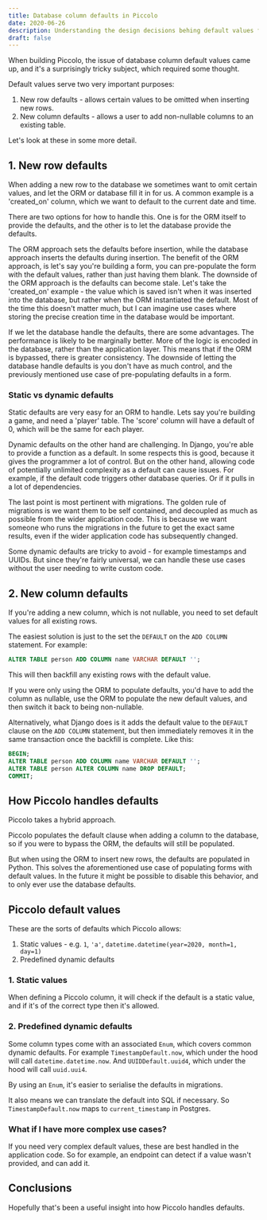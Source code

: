 ```yaml
---
title: Database column defaults in Piccolo
date: 2020-06-26
description: Understanding the design decisions behing default values for database columns in Piccolo.
draft: false
---
```


When building Piccolo, the issue of database column default values came up,
and it's a surprisingly tricky subject, which required some thought.

Default values serve two very important purposes:

 1. New row defaults - allows certain values to be omitted when inserting new rows.
 1. New column defaults - allows a user to add non-nullable columns to an existing table.

Let's look at these in some more detail.

## 1. New row defaults

When adding a new row to the database we sometimes want to omit certain
values, and let the ORM or database fill it in for us. A common example is
a 'created_on' column, which we want to default to the current date and time.

There are two options for how to handle this. One is for the ORM itself to
provide the defaults, and the other is to let the database provide the
defaults.

The ORM approach sets the defaults before insertion, while the database approach
inserts the defaults during insertion. The benefit of the ORM approach, is let's
say you're building a form, you can pre-populate the form with the default
values, rather than just having them blank. The downside of the ORM approach
is the defaults can become stale. Let's take the 'created_on' example - the
value which is saved isn't when it was inserted into the database, but rather
when the ORM instantiated the default. Most of the time this doesn't matter
much, but I can imagine use cases where storing the precise creation time in
the database would be important.

If we let the database handle the defaults, there are some advantages. The
performance is likely to be marginally better. More of the logic is encoded
in the database, rather than the application layer. This means that if the ORM
is bypassed, there is greater consistency. The downside of letting the database
handle defaults is you don't have as much control, and the previously mentioned
use case of pre-populating defaults in a form.

### Static vs dynamic defaults

Static defaults are very easy for an ORM to handle. Lets say you're building
a game, and need a 'player' table. The 'score' column will have a default of 0,
which will be the same for each player.

Dynamic defaults on the other hand are challenging. In Django, you're able to
provide a function as a default. In some respects this is good, because it
gives the programmer a lot of control. But on the other hand, allowing code
of potentially unlimited complexity as a default can cause issues. For example,
if the default code triggers other database queries. Or if it pulls in a lot of
dependencies.

The last point is most pertinent with migrations. The golden rule of migrations
is we want them to be self contained, and decoupled as much as possible from
the wider application code. This is because we want someone who runs the
migrations in the future to get the exact same results, even if the wider
application code has subsequently changed.

Some dynamic defaults are tricky to avoid - for example timestamps and UUIDs.
But since they're fairly universal, we can handle these use cases without
the user needing to write custom code.

## 2. New column defaults

If you're adding a new column, which is not nullable, you need to set default
values for all existing rows.

The easiest solution is just to the set the ``DEFAULT`` on the ``ADD COLUMN``
statement. For example:

```sql
ALTER TABLE person ADD COLUMN name VARCHAR DEFAULT '';
```

This will then backfill any existing rows with the default value.

If you were only using the ORM to populate defaults, you'd have to add the
column as nullable, use the ORM to populate the new default values, and
then switch it back to being non-nullable.

Alternatively, what Django does is it adds the default value to the ``DEFAULT``
clause on the ``ADD COLUMN`` statement, but then immediately removes it in the
same transaction once the backfill is complete. Like this:

```sql
BEGIN;
ALTER TABLE person ADD COLUMN name VARCHAR DEFAULT '';
ALTER TABLE person ALTER COLUMN name DROP DEFAULT;
COMMIT;
```

## How Piccolo handles defaults

Piccolo takes a hybrid approach.

Piccolo populates the default clause when adding a column to the database, so
if you were to bypass the ORM, the defaults will still be populated.

But when using the ORM to insert new rows, the defaults are populated in Python.
This solves the aforementioned use case of populating forms with default
values. In the future it might be possible to disable this behavior, and to
only ever use the database defaults.

## Piccolo default values

These are the sorts of defaults which Piccolo allows:

 1. Static values - e.g. `1`, `'a'`, `datetime.datetime(year=2020, month=1, day=1)`
 1. Predefined dynamic defaults

### 1. Static values

When defining a Piccolo column, it will check if the default is a static value,
and if it's of the correct type then it's allowed.

### 2. Predefined dynamic defaults

Some column types come with an associated ``Enum``, which covers common dynamic
defaults. For example ``TimestampDefault.now``, which under the hood will call
``datetime.datetime.now``. And ``UUIDDefault.uuid4``, which under the hood
will call ``uuid.uui4``.

By using an ``Enum``, it's easier to serialise the defaults in migrations.

It also means we can translate the default into SQL if necessary. So
``TimestampDefault.now`` maps to ``current_timestamp`` in Postgres.

### What if I have more complex use cases?

If you need very complex default values, these are best handled in the
application code. So for example, an endpoint can detect if a value wasn't
provided, and can add it.

## Conclusions

Hopefully that's been a useful insight into how Piccolo handles defaults.

